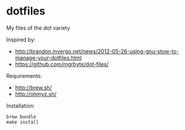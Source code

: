# dotfiles
My files of the dot variety

Inspired by:

* http://brandon.invergo.net/news/2012-05-26-using-gnu-stow-to-manage-your-dotfiles.html
* https://github.com/mgrbyte/dot-files/

Requirements:

* http://brew.sh/
* http://ohmyz.sh/

Installation:

	brew bundle
    make install

